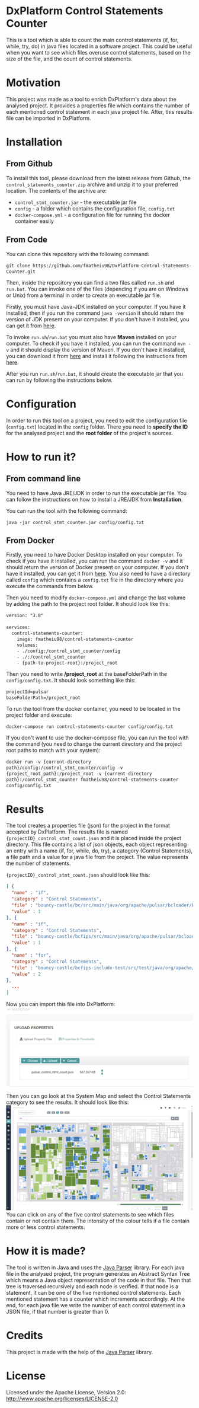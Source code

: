 # DxPlatform Control Statements Counter

This is a tool which is able to count the main control statements (if, for, while, try, do) in java files located in a software project. 
This could be useful when you want to see which files overuse control statements, based on the size of the file, and the count of control statements.

# Motivation

This project was made as a tool to enrich DxPlatform's data about the analysed project.
It provides a properties file which contains the number of each mentioned control statement in each java project file. After, this results file can be imported in DxPlatform.

# Installation

## From Github
To install this tool, please download from the latest release from Github, the `control_statements_counter.zip` archive and unzip it to your preferred location. The contents of the archive are:
* `control_stmt_counter.jar` - the executable jar file
* `config` - a folder which contains the configuration file, `config.txt`
* `docker-compose.yml` - a configuration file for running the docker container easily

## From Code
You can clone this repository with the following command:
```
git clone https://github.com/fmatheiu98/DxPlatform-Control-Statements-Counter.git
```
Then, inside the repository you can find a two files called `run.sh` and `run.bat`. You can invoke one of the files (depending if you are on Windows or Unix) from a terminal in order to create an executable jar file.

Firstly, you must have Java-JDK installed on your computer.
If you have it installed, then if you run the command `java -version` it should return the version of JDK present on your computer.
If you don't have it installed, you can get it from [here](https://www.oracle.com/ro/java/technologies/javase-downloads.html).

To invoke `run.sh`/`run.bat` you must also have **Maven** installed on your computer. To check if you have it installed, you can run the command `mvn -v` and it should display the version of Maven.
If you don't have it installed, you can download it from [here](https://maven.apache.org/download.cgi) and install it following the instructions from [here](https://maven.apache.org/install.html).

After you run `run.sh`/`run.bat`, it should create the executable jar that you can run by following the instructions below.

# Configuration
In order to run this tool on a project, you need to edit the configuration file (`config.txt`) located in the `config` folder.
There you need to **specify the ID** for the analysed project and the **root folder** of the project's sources.

# How to run it?
## From command line
You need to have Java JRE/JDK in order to run the executable jar file. You can follow the instructions on how to install a JRE/JDK from **Installation**.

You can run the tool with the following command:
```
java -jar control_stmt_counter.jar config/config.txt
```

## From Docker
Firstly, you need to have Docker Desktop installed on your computer.
To check if you have it installed, you can run the command `docker -v` and it should return the version of Docker present on your computer.
If you don't have it installed, you can get it from [here](https://www.docker.com/products/docker-desktop).
You also need to have a directory called `config` which contains a `config.txt` file in the directory where you execute the commands from below.

Then you need to modify `docker-compose.yml` and change the last volume by adding the path to the project root folder. It should look like this:
```
version: "3.8"

services:
  control-statements-counter:
    image: fmatheiu98/control-statements-counter
    volumes:
    - ./config:/control_stmt_counter/config
    - ./:/control_stmt_counter
    - {path-to-project-root}:/project_root
```

Then you need to write **/project_root** at the baseFolderPath in the `config/config.txt`. It should look something like this:
```
projectId=pulsar
baseFolderPath=/project_root
```

To run the tool from the docker container, you need to be located in the project folder and execute:
```
docker-compose run control-statements-counter config/config.txt
```

If you don't want to use the docker-compose file, you can run the tool with the command (you need to change the current directory and the project root paths to match with your system):
```
docker run -v {current-directory path}/config:/control_stmt_counter/config -v {project_root_path}:/project_root -v {current-directory path}:/control_stmt_counter fmatheiu98/control-statements-counter config/config.txt
```

# Results
The tool creates a properties file (json) for the project in the format accepted by DxPlatform. The results file is named `{projectID}_control_stmt_count.json` and it is placed inside the project directory.
This file contains a list of json objects, each object representing an entry with a name (if, for, while, do, try), a category (Control Statements), a file path and a value for a java file from the project. The value represents the number of statements.

`{projectID}_control_stmt_count.json` should look like this:
```json
[ {
  "name" : "if",
  "category" : "Control Statements",
  "file" : "bouncy-castle/bc/src/main/java/org/apache/pulsar/bcloader/BouncyCastleLoader.java",
  "value" : 1
}, {
  "name" : "if",
  "category" : "Control Statements",
  "file" : "bouncy-castle/bcfips/src/main/java/org/apache/pulsar/bcloader/BouncyCastleFipsLoader.java",
  "value" : 1
}, {
  "name" : "for",
  "category" : "Control Statements",
  "file" : "bouncy-castle/bcfips-include-test/src/test/java/org/apache/pulsar/client/TlsProducerConsumerTest.java",
  "value" : 2
}, 
  ...
]
```
Now you can import this file into DxPlatform:
![if-statements](img/upload_prop.png)

Then you can go look at the System Map and select the Control Statements category to see the results. It should look like this:
![if-statements](img/if_fullscreen.png)
You can click on any of the five control statements to see which files contain or not contain them. The intensity of the colour tells if a file contain more or less control statements. 

# How it is made?
The tool is written in Java and uses the [Java Parser](https://javaparser.org/) library.
For each java file in the analysed project, the program generates an Abstract Syntax Tree which means a Java object representation of the code in that file.
Then that tree is traversed recursively and each node is verified. If that node is a statement, it can be one of the five mentioned control statements. Each mentioned statement has a counter which increments accordingly.
At the end, for each java file we write the number of each control statement in a JSON file, if that number is greater than 0.

# Credits
This project is made with the help of the [Java Parser](https://javaparser.org/) library.

# License
Licensed under the Apache License, Version 2.0: http://www.apache.org/licenses/LICENSE-2.0